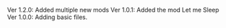 Ver 1.2.0: Added multiple new mods
Ver 1.0.1: Added the mod Let me Sleep
Ver 1.0.0: Adding basic files.
